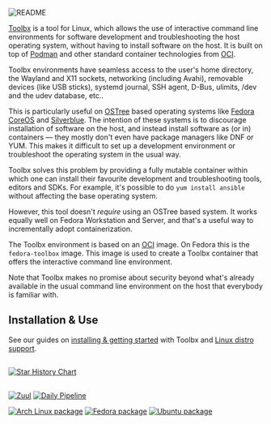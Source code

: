 ![README](data/gfx/README.gif)

[Toolbx](https://containertoolbx.org/) is a tool for Linux, which allows the
use of interactive command line environments for software development and
troubleshooting the host operating system, without having to install software
on the host. It is built on top of [Podman](https://podman.io/) and other
standard container technologies from [OCI](https://opencontainers.org/).

Toolbx environments have seamless access to the user's home directory,
the Wayland and X11 sockets, networking (including Avahi), removable devices
(like USB sticks), systemd journal, SSH agent, D-Bus, ulimits, /dev and the
udev database, etc..

This is particularly useful on
[OSTree](https://ostreedev.github.io/ostree/) based operating systems like
[Fedora CoreOS](https://fedoraproject.org/coreos/) and
[Silverblue](https://fedoraproject.org/silverblue/). The intention of these
systems is to discourage installation of software on the host, and instead
install software as (or in) containers — they mostly don't even have package
managers like DNF or YUM. This makes it difficult to set up a development
environment or troubleshoot the operating system in the usual way.

Toolbx solves this problem by providing a fully mutable container within
which one can install their favourite development and troubleshooting tools,
editors and SDKs. For example, it's possible to do `yum install ansible`
without affecting the base operating system.

However, this tool doesn't *require* using an OSTree based system. It works
equally well on Fedora Workstation and Server, and that's a useful way to
incrementally adopt containerization.

The Toolbx environment is based on an [OCI](https://www.opencontainers.org/)
image. On Fedora this is the `fedora-toolbox` image. This image is used to
create a Toolbx container that offers the interactive command line
environment.

Note that Toolbx makes no promise about security beyond what's already
available in the usual command line environment on the host that everybody is
familiar with.


## Installation & Use

See our guides on
[installing & getting started](https://containertoolbx.org/install/) with
Toolbx and [Linux distro support](https://containertoolbx.org/distros/).


##

[![Star History Chart](https://api.star-history.com/svg?repos=containers/toolbox&type=Date)](https://star-history.com/#containers/toolbox&Date)


##

[![Zuul](https://zuul-ci.org/gated.svg)](https://softwarefactory-project.io/zuul/t/local/builds?project=containers/toolbox)
[![Daily Pipeline](https://softwarefactory-project.io/zuul/api/tenant/local/badge?project=containers/toolbox&pipeline=periodic)](https://softwarefactory-project.io/zuul/t/local/builds?project=containers%2Ftoolbox&pipeline=periodic)

[![Arch Linux package](https://img.shields.io/archlinux/v/extra/x86_64/toolbox?logo=archlinux)](https://www.archlinux.org/packages/extra/x86_64/toolbox/)
[![Fedora package](https://img.shields.io/fedora/v/toolbox/rawhide?logo=fedora)](https://src.fedoraproject.org/rpms/toolbox/)
[![Ubuntu package](https://img.shields.io/badge/ubuntu-0.0.99.3%2Bgit20230118%2B446d7bfdef6a-orange?logo=ubuntu)](https://packages.ubuntu.com/noble/podman-toolbox)
